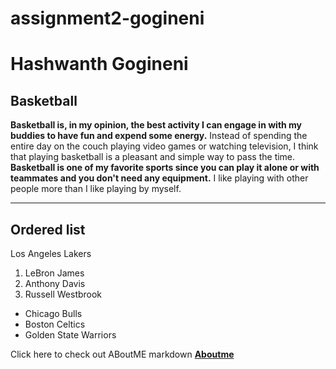 # assignment2-gogineni
# Hashwanth Gogineni
## Basketball
**Basketball is, in my opinion, the best activity I can engage in with my buddies to have fun and expend some energy.** Instead of spending the entire day on the couch playing video games or watching television, I think that playing basketball is a pleasant and simple way to pass the time. **Basketball is one of my favorite sports since you can play it alone or with teammates and you don't need any equipment.** I like playing with other people more than I like playing by myself.

***

## Ordered list
Los Angeles Lakers
1. LeBron James
2. Anthony Davis
3. Russell Westbrook

- Chicago Bulls
- Boston Celtics
- Golden State Warriors

Click here to check out ABoutME markdown
**[Aboutme](AboutMe.md)**